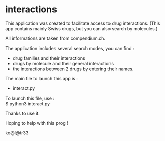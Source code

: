 # interactions

This application was created to facilitate access to drug interactions.
(This app contains mainly Swiss drugs, but you can also search by molecules.)

All informations are taken from compendium.ch.

The application includes several search modes, you can find :
- drug families and their interactions
- drugs by molecule and their general interactions
- the interactions between 2 drugs by entering their names.

The main file to launch this app is :
- interact.py

To launch this file, use : \
$ python3 interact.py

Thanks to use it.

Hoping to help with this prog !

ko@l@tr33
